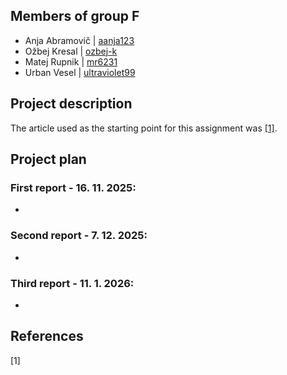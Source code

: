 
## Members of group F
- Anja Abramovič | [aanja123](https://github.com/aanja123)
- Ožbej Kresal | [ozbej-k](https://github.com/ozbej-k)
- Matej Rupnik | [mr6231](https://github.com/mr6231)
- Urban Vesel | [ultraviolet99](https://github.com/ultraviolet99)

## Project description
The article used as the starting point for this assignment was [[1]](#1). 


## Project plan
### First report - 16. 11. 2025:
-

### Second report - 7. 12. 2025:
-

### Third report - 11. 1. 2026:
-


## References
<a id="1">[1]</a> 
